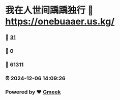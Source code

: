 # 我在人世间踽踽独行 :link: https://onebuaaer.us.kg/ 
### :page_facing_up: [31](https://onebuaaer.us.kg//tag.html) 
### :speech_balloon: 0 
### :hibiscus: 61311 
### :alarm_clock: 2024-12-06 14:09:26 
### Powered by :heart: [Gmeek](https://github.com/Meekdai/Gmeek)
